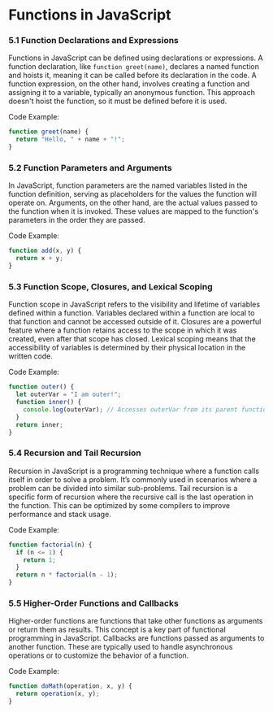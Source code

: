 
# Functions in JavaScript

### 5.1 Function Declarations and Expressions

Functions in JavaScript can be defined using declarations or expressions. A function declaration, like `function greet(name)`, declares a named function and hoists it, meaning it can be called before its declaration in the code. A function expression, on the other hand, involves creating a function and assigning it to a variable, typically an anonymous function. This approach doesn't hoist the function, so it must be defined before it is used.

Code Example:
```js
function greet(name) {
  return "Hello, " + name + "!";
}
```

### 5.2 Function Parameters and Arguments

In JavaScript, function parameters are the named variables listed in the function definition, serving as placeholders for the values the function will operate on. Arguments, on the other hand, are the actual values passed to the function when it is invoked. These values are mapped to the function's parameters in the order they are passed.

Code Example:
```js
function add(x, y) {
  return x + y;
}
```

### 5.3 Function Scope, Closures, and Lexical Scoping

Function scope in JavaScript refers to the visibility and lifetime of variables defined within a function. Variables declared within a function are local to that function and cannot be accessed outside of it. Closures are a powerful feature where a function retains access to the scope in which it was created, even after that scope has closed. Lexical scoping means that the accessibility of variables is determined by their physical location in the written code.

Code Example:
```js
function outer() {
  let outerVar = "I am outer!";
  function inner() {
    console.log(outerVar); // Accesses outerVar from its parent function's scope
  }
  return inner;
}
```

### 5.4 Recursion and Tail Recursion

Recursion in JavaScript is a programming technique where a function calls itself in order to solve a problem. It’s commonly used in scenarios where a problem can be divided into similar sub-problems. Tail recursion is a specific form of recursion where the recursive call is the last operation in the function. This can be optimized by some compilers to improve performance and stack usage.

Code Example:
```js
function factorial(n) {
  if (n <= 1) {
    return 1;
  }
  return n * factorial(n - 1);
}
```

### 5.5 Higher-Order Functions and Callbacks

Higher-order functions are functions that take other functions as arguments or return them as results. This concept is a key part of functional programming in JavaScript. Callbacks are functions passed as arguments to another function. These are typically used to handle asynchronous operations or to customize the behavior of a function.

Code Example:
```js
function doMath(operation, x, y) {
  return operation(x, y);
}
```
